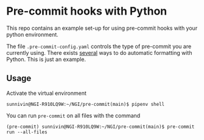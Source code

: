 # Pre-commit hooks with Python

This repo contains an example set-up for using pre-commit hooks with your python environment.

The file `.pre-commit-config.yaml` controls the type of pre-commit you are currently using. There exists [several](https://towardsdatascience.com/pre-commit-hooks-you-must-know-ff247f5feb7e) ways to do automatic formatting with Python. This is just an example.

## Usage
Activate the virtual environment

    sunnivin@NGI-R910LQ9W:~/NGI/pre-commit(main)$ pipenv shell

You can run `pre-commit` on all files with the command

    (pre-commit) sunnivin@NGI-R910LQ9W:~/NGI/pre-commit(main)$ pre-commit run --all-files

